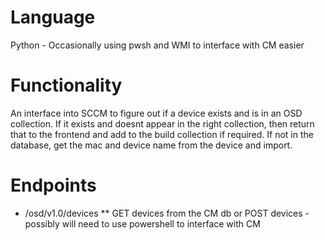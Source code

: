 # Language
Python - Occasionally using pwsh and WMI to interface with CM easier

# Functionality
An interface into SCCM to figure out if a device exists and is in an OSD collection. If it exists and doesnt appear in the right collection, then return that to the frontend and add to the build collection if required.
If not in the database, get the mac and device name from the device and import.

# Endpoints
* /osd/v1.0/devices
** GET devices from the CM db or POST devices - possibly will need to use powershell to interface with CM 
